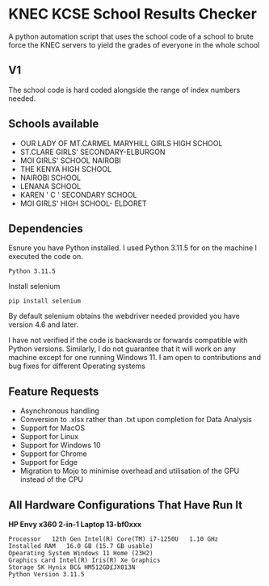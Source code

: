 # KNEC KCSE School Results Checker
A python automation script that uses the school code of a school to brute force the KNEC servers to yield the grades of everyone in the whole school

## V1
The school code is hard coded alongside the range of index numbers needed.

## Schools available
- OUR LADY OF MT.CARMEL MARYHILL GIRLS HIGH SCHOOL
- ST.CLARE GIRLS' SECONDARY-ELBURGON
- MOI GIRLS' SCHOOL NAIROBI
- THE KENYA HIGH SCHOOL
- NAIROBI SCHOOL
- LENANA SCHOOL
- KAREN ' C ' SECONDARY   SCHOOL
- MOI GIRLS' HIGH SCHOOL- ELDORET

## Dependencies
Esnure you have Python installed. I used Python 3.11.5 for on the machine I executed the code on.

```
Python 3.11.5
```

Install selenium

```
pip install selenium
```

By default selenium obtains the webdriver needed provided you have version 4.6 and later.

I have not verified if the code is backwards or forwards compatible with Python versions. Similarly, I do not guarantee that it will work on any machine except for one running Windows 11. I am open to contributions and bug fixes for different Operating systems

## Feature Requests
- Asynchronous handling
- Conversion to .xlsx rather than .txt upon completion for Data Analysis
- Support for MacOS
- Support for Linux
- Support for Windows 10
- Support for Chrome
- Support for Edge
- Migration to Mojo to minimise overhead and utilisation of the GPU instead of the CPU

## All Hardware Configurations That Have Run It

**HP Envy x360 2-in-1 Laptop 13-bf0xxx**

```
Processor	12th Gen Intel(R) Core(TM) i7-1250U   1.10 GHz
Installed RAM	16.0 GB (15.7 GB usable)
Opearating System Windows 11 Home (23H2)
Graphics card Intel(R) Iris(R) Xe Graphics
Storage SK Hynix BC& HM512GD£JX013N
Python Version 3.11.5
```

